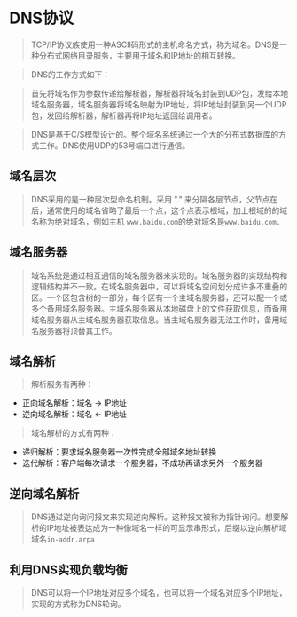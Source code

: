 # DNS协议
> TCP/IP协议族使用一种ASCII码形式的主机命名方式，称为域名。DNS是一种分布式网络目录服务，主要用于域名和IP地址的相互转换。

> DNS的工作方式如下：

> 首先将域名作为参数传递给解析器，解析器将域名封装到UDP包，发给本地域名服务器，域名服务器将域名映射为IP地址，将IP地址封装到另一个UDP包，发回给解析器，解析器再将IP地址返回给调用者。

> DNS是基于C/S模型设计的。整个域名系统通过一个大的分布式数据库的方式工作。DNS使用UDP的53号端口进行通信。

## 域名层次


> DNS采用的是一种层次型命名机制。采用 "." 来分隔各层节点，父节点在后，通常使用的域名省略了最后一个点，这个点表示根域，加上根域的的域名称为绝对域名，例如主机 `www.baidu.com`的绝对域名是`www.baidu.com.`

## 域名服务器


> 域名系统是通过相互通信的域名服务器来实现的。域名服务器的实现结构和逻辑结构并不一致。在域名服务器中，可以将域名空间划分成许多不重叠的区。一个区包含树的一部分，每个区有一个主域名服务器，还可以配一个或多个备用域名服务器。主域名服务器从本地磁盘上的文件获取信息，而备用域名服务器从主域名服务器获取信息。当主域名服务器无法工作时，备用域名服务器将顶替其工作。

## 域名解析
> 解析服务有两种：
> 
- 正向域名解析：域名 -> IP地址
- 逆向域名解析：域名 <- IP地址

> 域名解析的方式有两种：
> 
- 递归解析：要求域名服务器一次性完成全部域名地址转换
- 迭代解析：客户端每次请求一个服务器，不成功再请求另外一个服务器

## 逆向域名解析
> DNS通过逆向询问报文来实现逆向解析。这种报文被称为指针询问。想要解析的IP地址被表达成为一种像域名一样的可显示串形式，后缀以逆向解析域域名`in-addr.arpa`

## 利用DNS实现负载均衡
> DNS可以将一个IP地址对应多个域名，也可以将一个域名对应多个IP地址，实现的方式称为DNS轮询。
